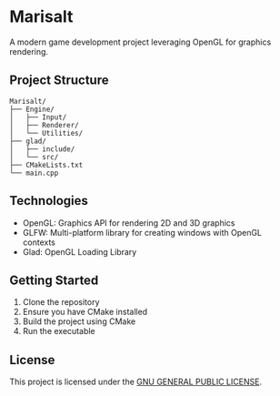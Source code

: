 # Marisalt

A modern game development project leveraging OpenGL for graphics rendering.

## Project Structure

```
Marisalt/
├── Engine/
│   ├── Input/
│   ├── Renderer/
│   └── Utilities/
├── glad/
│   ├── include/
│   └── src/
├── CMakeLists.txt
└── main.cpp
```

## Technologies

- OpenGL: Graphics API for rendering 2D and 3D graphics
- GLFW: Multi-platform library for creating windows with OpenGL contexts
- Glad: OpenGL Loading Library

## Getting Started

1. Clone the repository
2. Ensure you have CMake installed
3. Build the project using CMake
4. Run the executable

## License

This project is licensed under the [GNU GENERAL PUBLIC LICENSE](LICENSE).
